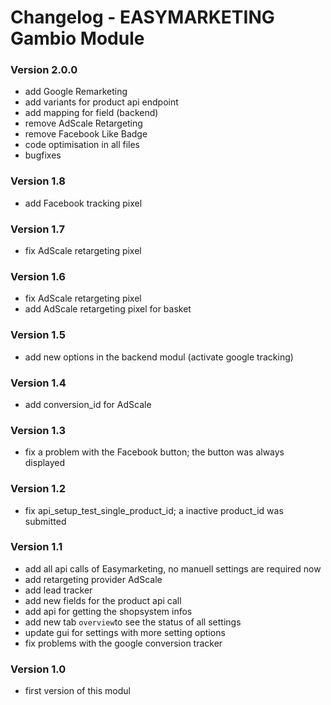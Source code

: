 # Changelog - EASYMARKETING Gambio Module

### Version 2.0.0
- add Google Remarketing
- add variants for product api endpoint
- add mapping for field (backend)
- remove AdScale Retargeting
- remove Facebook Like Badge
- code optimisation in all files
- bugfixes

### Version 1.8
- add Facebook tracking pixel

### Version 1.7
- fix AdScale retargeting pixel

### Version 1.6
- fix AdScale retargeting pixel
- add AdScale retargeting pixel for basket

### Version 1.5
- add new options in the backend modul (activate google tracking)

### Version 1.4
- add conversion_id for AdScale

### Version 1.3
- fix a problem with the Facebook button; the button was always displayed

### Version 1.2
- fix api_setup_test_single_product_id; a inactive product_id was submitted

### Version 1.1
- add all api calls of Easymarketing, no manuell settings are required now
- add retargeting provider AdScale
- add lead tracker
- add new fields for the product api call
- add api for getting the shopsystem infos
- add new tab `overview`to see the status of all settings
- update gui for settings with more setting options
- fix problems with the google conversion tracker

### Version 1.0
- first version of this modul
